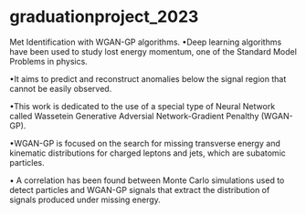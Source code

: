 # graduationproject_2023
Met Identification with WGAN-GP algorithms.
•Deep learning algorithms have been used to study lost energy momentum, one of the Standard Model Problems in physics. 

•It aims to predict and reconstruct anomalies below the signal region that cannot be easily observed.

•This work is dedicated to the use of a special type of Neural Network called Wassetein Generative Adversial Network-Gradient Penalthy (WGAN-GP).

•WGAN-GP is focused on the search for missing transverse energy and kinematic distributions for charged leptons and jets, which are subatomic particles.

• A correlation has been found between Monte Carlo simulations used to detect particles and WGAN-GP signals that extract the distribution of signals produced under missing energy.
